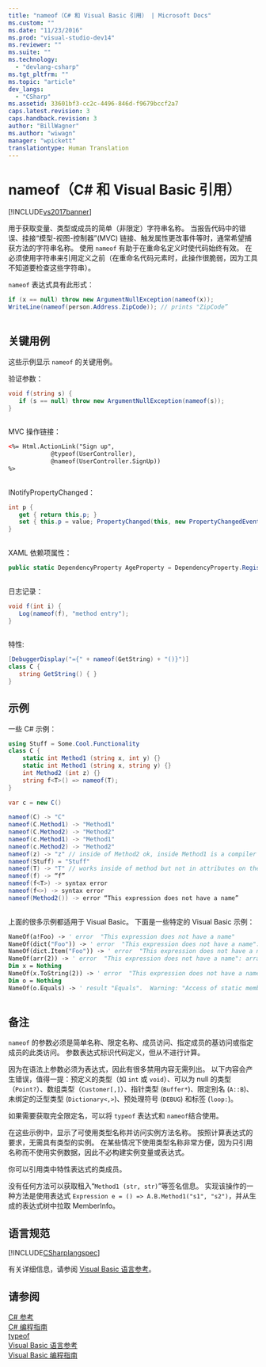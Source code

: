 ```yaml
---
title: "nameof（C# 和 Visual Basic 引用） | Microsoft Docs"
ms.custom: ""
ms.date: "11/23/2016"
ms.prod: "visual-studio-dev14"
ms.reviewer: ""
ms.suite: ""
ms.technology: 
  - "devlang-csharp"
ms.tgt_pltfrm: ""
ms.topic: "article"
dev_langs: 
  - "CSharp"
ms.assetid: 33601bf3-cc2c-4496-846d-f9679bccf2a7
caps.latest.revision: 3
caps.handback.revision: 3
author: "BillWagner"
ms.author: "wiwagn"
manager: "wpickett"
translationtype: Human Translation
---
```

# nameof（C# 和 Visual Basic 引用）
[!INCLUDE[vs2017banner](../../../csharp/includes/vs2017banner.md)]

用于获取变量、类型或成员的简单（非限定）字符串名称。  当报告代码中的错误、挂接“模型\-视图\-控制器”\(MVC\) 链接、触发属性更改事件等时，通常希望捕获方法的字符串名称。  使用 `nameof` 有助于在重命名定义时使代码始终有效。  在必须使用字符串来引用定义之前（在重命名代码元素时，此操作很脆弱，因为工具不知道要检查这些字符串）。  
  
 `nameof` 表达式具有此形式：  
  
```c#  
if (x == null) throw new ArgumentNullException(nameof(x));  
WriteLine(nameof(person.Address.ZipCode)); // prints "ZipCode”  
  
```  
  
## 关键用例  
 这些示例显示 `nameof` 的关键用例。  
  
 验证参数：  
 ```c#  
void f(string s) {  
    if (s == null) throw new ArgumentNullException(nameof(s));  
}  
  
```  
  
 MVC 操作链接：  
 ```html  
<%= Html.ActionLink("Sign up",  
             @typeof(UserController),  
             @nameof(UserController.SignUp))  
%>  
  
```  
  
 INotifyPropertyChanged：  
 ```c#  
int p {  
    get { return this.p; }  
    set { this.p = value; PropertyChanged(this, new PropertyChangedEventArgs(nameof(this.p)); } // nameof(p) works too  
}  
  
```  
  
 XAML 依赖项属性：  
 ```c#  
public static DependencyProperty AgeProperty = DependencyProperty.Register(nameof(Age), typeof(int), typeof(C));  
  
```  
  
 日志记录：  
 ```c#  
void f(int i) {  
    Log(nameof(f), "method entry");  
}  
  
```  
  
 特性:  
 ```c#  
[DebuggerDisplay("={" + nameof(GetString) + "()}")]  
class C {  
    string GetString() { }  
}  
```  
  
## 示例  
 一些 C\# 示例：  
  
```c#  
using Stuff = Some.Cool.Functionality  
class C {  
    static int Method1 (string x, int y) {}  
    static int Method1 (string x, string y) {}  
    int Method2 (int z) {}  
    string f<T>() => nameof(T);  
}  
  
var c = new C()  
  
nameof(C) -> "C"  
nameof(C.Method1) -> "Method1"   
nameof(C.Method2) -> "Method2"  
nameof(c.Method1) -> "Method1"   
nameof(c.Method2) -> "Method2"  
nameof(z) -> "z" // inside of Method2 ok, inside Method1 is a compiler error  
nameof(Stuff) = "Stuff"  
nameof(T) -> "T" // works inside of method but not in attributes on the method  
nameof(f) -> “f”  
nameof(f<T>) -> syntax error  
nameof(f<>) -> syntax error  
nameof(Method2()) -> error “This expression does not have a name”  
  
```  
  
 上面的很多示例都适用于 Visual Basic。  下面是一些特定的 Visual Basic 示例：  
  
```vb  
NameOf(a!Foo) -> ' error  "This expression does not have a name"  
NameOf(dict("Foo")) -> ' error  "This expression does not have a name": default property access  
NameOf(dict.Item("Foo")) -> ' error  "This expression does not have a name"  
NameOf(arr(2)) -> ' error  "This expression does not have a name": array element index  
Dim x = Nothing   
NameOf(x.ToString(2)) -> ' error  "This expression does not have a name"  
Dim o = Nothing  
NameOf(o.Equals) -> ' result "Equals".  Warning: "Access of static member of instance; instance will not be evaluated"  
  
```  
  
## 备注  
 `nameof` 的参数必须是简单名称、限定名称、成员访问、指定成员的基访问或指定成员的此类访问。  参数表达式标识代码定义，但从不进行计算。  
  
 因为在语法上参数必须为表达式，因此有很多禁用内容无需列出。  以下内容会产生错误，值得一提：预定义的类型（如 `int` 或 `void`）、可以为 null 的类型（`Point?`）、数组类型（`Customer[,]`）、指针类型 \(`Buffer*`\)、限定别名 \(`A::B`\)、未绑定的泛型类型 \(`Dictionary<,>`\)、预处理符号 \(`DEBUG`\) 和标签 \(`loop:`\)。  
  
 如果需要获取完全限定名，可以将 `typeof` 表达式和 `nameof`结合使用。  
  
 在这些示例中，显示了可使用类型名称并访问实例方法名称。  按照计算表达式的要求，无需具有类型的实例。  在某些情况下使用类型名称非常方便，因为只引用名称而不使用实例数据，因此不必构建实例变量或表达式。  
  
 你可以引用类中特性表达式的类成员。  
  
 没有任何方法可以获取租入“`Method1 (str, str)`”等签名信息。  实现该操作的一种方法是使用表达式 `Expression e = () => A.B.Method1("s1", "s2")`，并从生成的表达式树中拉取 MemberInfo。  
  
## 语言规范  
 [!INCLUDE[CSharplangspec](../../../csharp/language-reference/keywords/includes/csharplangspec_md.md)]  
  
 有关详细信息，请参阅 [Visual Basic 语言参考](../../../visual-basic/language-reference/index.md)。  
  
## 请参阅  
 [C\# 参考](../../../csharp/language-reference/index.md)   
 [C\# 编程指南](../../../csharp/programming-guide/index.md)   
 [typeof](../../../csharp/language-reference/keywords/typeof.md)   
 [Visual Basic 语言参考](../../../visual-basic/language-reference/index.md)   
 [Visual Basic 编程指南](../../../visual-basic/programming-guide/index.md)